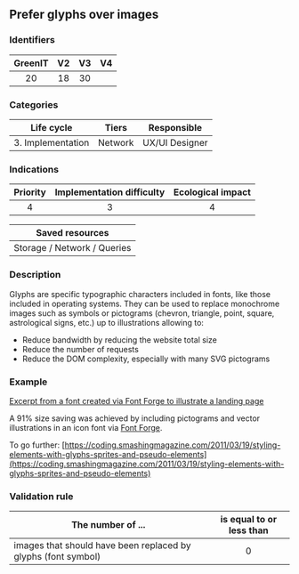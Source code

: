 ## Prefer glyphs over images

### Identifiers

| GreenIT |  V2  | V3  |  V4  |
|:-------:|:----:|:---:|:----:|
|   20    | 18   | 30  |      |

### Categories

|    Life cycle     |  Tiers  |  Responsible   |
|:-----------------:|:-------:|:--------------:|
| 3. Implementation | Network | UX/UI Designer |

### Indications

| Priority |      Implementation difficulty       |  Ecological impact    |
|:-------------------:|:-------------------------:|:---------------------:|
| 4 | 3 | 4 |

|       Saved resources        |
|:----------------------------:|
| Storage / Network / Queries  |

### Description

Glyphs are specific typographic characters included in fonts, like those included in operating systems. They can be used to replace monochrome images such as symbols or pictograms (chevron, triangle, point, square, astrological signs, etc.) up to illustrations allowing to:
- Reduce bandwidth by reducing the website total size
- Reduce the number of requests
- Reduce the DOM complexity, especially with many SVG pictograms

### Example

[Excerpt from a font created via Font Forge to illustrate a landing page](https://github.com/florinesueur/images/blob/main/vue-font-forge.svg)

A 91% size saving was achieved by including pictograms and vector illustrations in an icon font via [Font Forge](https://fontforge.org/en-US/).

To go further: [https://coding.smashingmagazine.com/2011/03/19/styling-elements-with-glyphs-sprites-and-pseudo-elements](https://coding.smashingmagazine.com/2011/03/19/styling-elements-with-glyphs-sprites-and-pseudo-elements)

### Validation rule

| The number of ...     | is equal to or less than   | 
|-------------------|:-------------------------:|
| images that should have been replaced by glyphs (font symbol)  | 0  |
